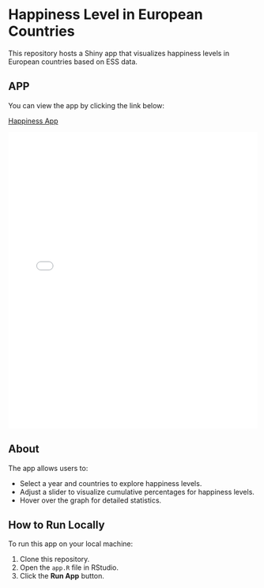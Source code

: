 # Happiness Level in European Countries

This repository hosts a Shiny app that visualizes happiness levels in European countries based on ESS data.

## APP
You can view the app by clicking the link below:

[Happiness App](https://kqogqg-pietro0leonardi-candido0olivetti.shinyapps.io/happiness-eu-dashboard/)

<iframe src="[https://kqogqg-pietro0leonardi-candido0olivetti.shinyapps.io/happiness-eu-dashboard/](Happiness App)" width="100%" height="600" frameborder="0"></iframe>

## About
The app allows users to:
- Select a year and countries to explore happiness levels.
- Adjust a slider to visualize cumulative percentages for happiness levels.
- Hover over the graph for detailed statistics.

## How to Run Locally
To run this app on your local machine:
1. Clone this repository.
2. Open the `app.R` file in RStudio.
3. Click the **Run App** button.


